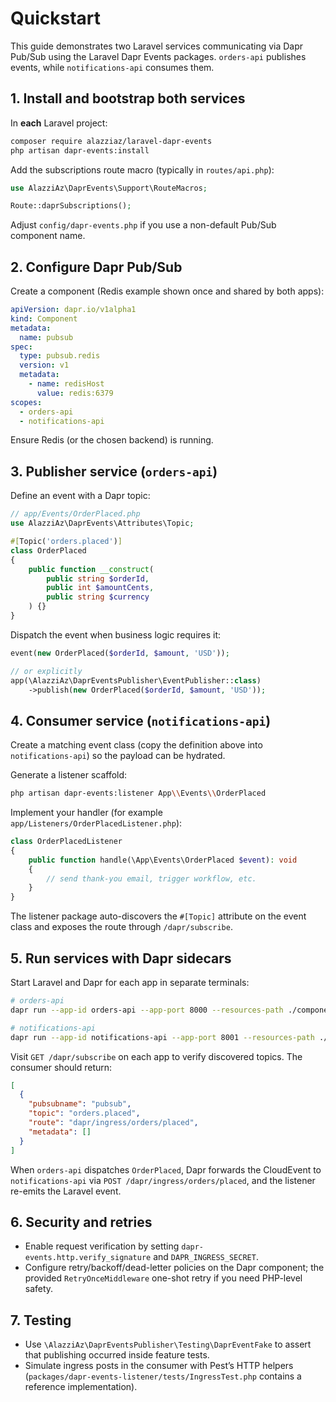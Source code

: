 # Quickstart

This guide demonstrates two Laravel services communicating via Dapr Pub/Sub using the Laravel Dapr Events packages. `orders-api` publishes events, while `notifications-api` consumes them.

## 1. Install and bootstrap both services

In **each** Laravel project:

```bash
composer require alazziaz/laravel-dapr-events
php artisan dapr-events:install
```

Add the subscriptions route macro (typically in `routes/api.php`):

```php
use AlazziAz\DaprEvents\Support\RouteMacros;

Route::daprSubscriptions();
```

Adjust `config/dapr-events.php` if you use a non-default Pub/Sub component name.

## 2. Configure Dapr Pub/Sub

Create a component (Redis example shown once and shared by both apps):

```yaml
apiVersion: dapr.io/v1alpha1
kind: Component
metadata:
  name: pubsub
spec:
  type: pubsub.redis
  version: v1
  metadata:
    - name: redisHost
      value: redis:6379
scopes:
  - orders-api
  - notifications-api
```

Ensure Redis (or the chosen backend) is running.

## 3. Publisher service (`orders-api`)

Define an event with a Dapr topic:

```php
// app/Events/OrderPlaced.php
use AlazziAz\DaprEvents\Attributes\Topic;

#[Topic('orders.placed')]
class OrderPlaced
{
    public function __construct(
        public string $orderId,
        public int $amountCents,
        public string $currency
    ) {}
}
```

Dispatch the event when business logic requires it:

```php
event(new OrderPlaced($orderId, $amount, 'USD'));

// or explicitly
app(\AlazziAz\DaprEventsPublisher\EventPublisher::class)
    ->publish(new OrderPlaced($orderId, $amount, 'USD'));
```

## 4. Consumer service (`notifications-api`)

Create a matching event class (copy the definition above into `notifications-api`) so the payload can be hydrated.

Generate a listener scaffold:

```bash
php artisan dapr-events:listener App\\Events\\OrderPlaced
```

Implement your handler (for example `app/Listeners/OrderPlacedListener.php`):

```php
class OrderPlacedListener
{
    public function handle(\App\Events\OrderPlaced $event): void
    {
        // send thank-you email, trigger workflow, etc.
    }
}
```

The listener package auto-discovers the `#[Topic]` attribute on the event class and exposes the route through `/dapr/subscribe`.

## 5. Run services with Dapr sidecars

Start Laravel and Dapr for each app in separate terminals:

```bash
# orders-api
dapr run --app-id orders-api --app-port 8000 --resources-path ./components php artisan serve --host=0.0.0.0 --port=8000

# notifications-api
dapr run --app-id notifications-api --app-port 8001 --resources-path ./components php artisan serve --host=0.0.0.0 --port=8001
```

Visit `GET /dapr/subscribe` on each app to verify discovered topics. The consumer should return:

```json
[
  {
    "pubsubname": "pubsub",
    "topic": "orders.placed",
    "route": "dapr/ingress/orders/placed",
    "metadata": []
  }
]
```

When `orders-api` dispatches `OrderPlaced`, Dapr forwards the CloudEvent to `notifications-api` via `POST /dapr/ingress/orders/placed`, and the listener re-emits the Laravel event.

## 6. Security and retries

- Enable request verification by setting `dapr-events.http.verify_signature` and `DAPR_INGRESS_SECRET`.
- Configure retry/backoff/dead-letter policies on the Dapr component; the provided `RetryOnceMiddleware` one-shot retry if you need PHP-level safety.

## 7. Testing

- Use `\AlazziAz\DaprEventsPublisher\Testing\DaprEventFake` to assert that publishing occurred inside feature tests.
- Simulate ingress posts in the consumer with Pest’s HTTP helpers (`packages/dapr-events-listener/tests/IngressTest.php` contains a reference implementation).
